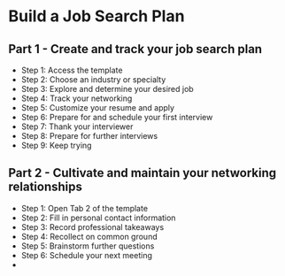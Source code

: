# Build a Job Search Plan

## Part 1 - Create and track your job search plan

- Step 1: Access the template
- Step 2: Choose an industry or specialty
- Step 3: Explore and determine your desired job
- Step 4: Track your networking
- Step 5: Customize your resume and apply
- Step 6: Prepare for and schedule your first interview
- Step 7: Thank your interviewer
- Step 8: Prepare for further interviews
- Step 9: Keep trying

## Part 2 - Cultivate and maintain your networking relationships

- Step 1: Open Tab 2 of the template
- Step 2: Fill in personal contact information
- Step 3: Record professional takeaways
- Step 4: Recollect on common ground
- Step 5: Brainstorm further questions
- Step 6: Schedule your next meeting
-
